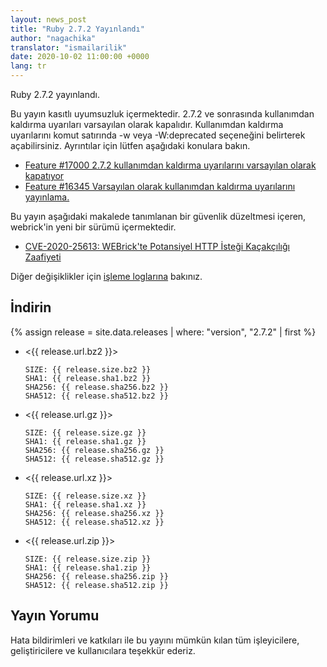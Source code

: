 ```yaml
---
layout: news_post
title: "Ruby 2.7.2 Yayınlandı"
author: "nagachika"
translator: "ismailarilik"
date: 2020-10-02 11:00:00 +0000
lang: tr
---
```


Ruby 2.7.2 yayınlandı.

Bu yayın kasıtlı uyumsuzluk içermektedir.
2.7.2 ve sonrasında kullanımdan kaldırma uyarıları varsayılan olarak kapalıdır.
Kullanımdan kaldırma uyarılarını komut satırında -w veya -W:deprecated seçeneğini belirterek açabilirsiniz.
Ayrıntılar için lütfen aşağıdaki konulara bakın.

* [Feature #17000 2.7.2 kullanımdan kaldırma uyarılarını varsayılan olarak kapatıyor](https://bugs.ruby-lang.org/issues/17000)
* [Feature #16345 Varsayılan olarak kullanımdan kaldırma uyarılarını yayınlama.](https://bugs.ruby-lang.org/issues/16345)

Bu yayın aşağıdaki makalede tanımlanan bir güvenlik düzeltmesi içeren, webrick'in yeni bir sürümü içermektedir.



* [CVE-2020-25613: WEBrick'te Potansiyel HTTP İsteği Kaçakçılığı Zaafiyeti](/tr/news/2020/09/29/http-request-smuggling-cve-2020-25613/)

Diğer değişiklikler için [işleme loglarına](https://github.com/ruby/ruby/compare/v2_7_1...v2_7_2) bakınız.

## İndirin

{% assign release = site.data.releases | where: "version", "2.7.2" | first %}

* <{{ release.url.bz2 }}>

      SIZE: {{ release.size.bz2 }}
      SHA1: {{ release.sha1.bz2 }}
      SHA256: {{ release.sha256.bz2 }}
      SHA512: {{ release.sha512.bz2 }}

* <{{ release.url.gz }}>

      SIZE: {{ release.size.gz }}
      SHA1: {{ release.sha1.gz }}
      SHA256: {{ release.sha256.gz }}
      SHA512: {{ release.sha512.gz }}

* <{{ release.url.xz }}>

      SIZE: {{ release.size.xz }}
      SHA1: {{ release.sha1.xz }}
      SHA256: {{ release.sha256.xz }}
      SHA512: {{ release.sha512.xz }}

* <{{ release.url.zip }}>

      SIZE: {{ release.size.zip }}
      SHA1: {{ release.sha1.zip }}
      SHA256: {{ release.sha256.zip }}
      SHA512: {{ release.sha512.zip }}

## Yayın Yorumu

Hata bildirimleri ve katkıları ile bu yayını mümkün kılan tüm işleyicilere, geliştiricilere ve kullanıcılara teşekkür ederiz.
